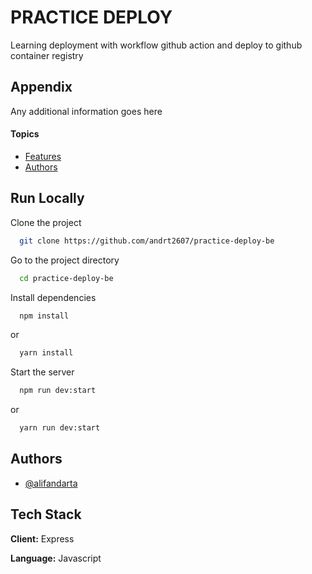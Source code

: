
# PRACTICE DEPLOY
Learning deployment with workflow github action and deploy to github container registry

## Appendix

Any additional information goes here

#### Topics

* [Features](#features)
* [Authors](#authors)

## Run Locally

Clone the project

```bash
  git clone https://github.com/andrt2607/practice-deploy-be
```

Go to the project directory

```bash
  cd practice-deploy-be
```

Install dependencies

```bash
  npm install
```
or
```bash
  yarn install
```

Start the server

```bash
  npm run dev:start
```
or
```bash
  yarn run dev:start
```


## Authors

- [@alifandarta](https://www.github.com/andrt2607)


## Tech Stack

**Client:** Express

**Language:** Javascript

